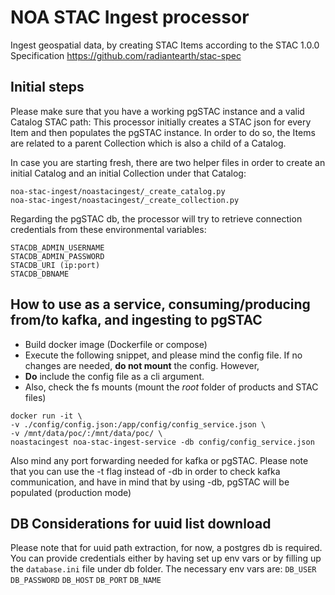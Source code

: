 # NOA STAC Ingest processor

Ingest geospatial data, by creating STAC Items according to the STAC 1.0.0 Specification
https://github.com/radiantearth/stac-spec


## Initial steps

Please make sure that you have a working pgSTAC instance and a valid Catalog STAC path:
This processor initially creates a STAC json for every Item and then populates the
pgSTAC instance. In order to do so, the Items are related to a parent Collection
which is also a child of a Catalog.

In case you are starting fresh, there are two helper files in order to create an initial
Catalog and an initial Collection under that Catalog:

```
noa-stac-ingest/noastacingest/_create_catalog.py
noa-stac-ingest/noastacingest/_create_collection.py
```

Regarding the pgSTAC db, the processor will try to retrieve connection credentials from
these environmental variables:

```
STACDB_ADMIN_USERNAME
STACDB_ADMIN_PASSWORD
STACDB_URI (ip:port)
STACDB_DBNAME
```

## How to use as a service, consuming/producing from/to kafka, and ingesting to pgSTAC

- Build docker image (Dockerfile or compose)  
- Execute the following snippet, and please mind the config file. If no changes are needed, **do not mount** the config. However,
- **Do** include the config file as a cli argument.
- Also, check the fs mounts (mount the _root_ folder of products and STAC files)

```
docker run -it \
-v ./config/config.json:/app/config/config_service.json \
-v /mnt/data/poc/:/mnt/data/poc/ \
noastacingest noa-stac-ingest-service -db config/config_service.json
```

Also mind any port forwarding needed for kafka or pgSTAC.
Please note that you can use the -t flag instead of -db in order to check kafka communication,
and have in mind that by using -db, pgSTAC will be populated (production mode)

## DB Considerations for uuid list download

Please note that for uuid path extraction, for now, a postgres db is required.
You can provide credentials either by having set up env vars or by filling up the `database.ini` file under db folder.
The necessary env vars are:
`DB_USER`
`DB_PASSWORD`
`DB_HOST`
`DB_PORT`
`DB_NAME`